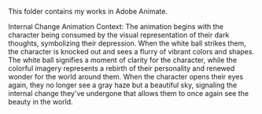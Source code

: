 This folder contains my works in Adobe Animate.

Internal Change Animation Context:
The animation begins with the character being consumed by the visual representation of their dark thoughts, symbolizing their depression. When the white ball strikes them, the character is knocked out and sees a flurry of vibrant colors and shapes. The white ball signifies a moment of clarity for the character, while the colorful imagery represents a rebirth of their personality and renewed wonder for the world around them. When the character opens their eyes again, they no longer see a gray haze but a beautiful sky, signaling the internal change they've undergone that allows them to once again see the beauty in the world.
